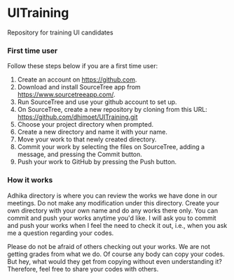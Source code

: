 # UITraining
Repository for training UI candidates

### First time user
Follow these steps below if you are a first time user:
1. Create an account on https://github.com.
2. Download and install SourceTree app from https://www.sourcetreeapp.com/.
3. Run SourceTree and use your github account to set up.
4. On SourceTree, create a new repository by cloning from this URL: https://github.com/dhimoet/UITraining.git
5. Choose your project directory when prompted.
6. Create a new directory and name it with your name.
7. Move your work to that newly created directory.
8. Commit your work by selecting the files on SourceTree, adding a message, and pressing the Commit button.
9. Push your work to GitHub by pressing the Push button.

### How it works
Adhika directory is where you can review the works we have done in our meetings. Do not make any modification under this directory. Create your own directory with your own name and do any works there only. You can commit and push your works anytime you'd like. I will ask you to commit and push your works when I feel the need to check it out, i.e., when you ask me a question regarding your codes.

Please do not be afraid of others checking out your works. We are not getting grades from what we do. Of course any body can copy your codes. But hey, what would they get from copying without even understanding it? Therefore, feel free to share your codes with others.

